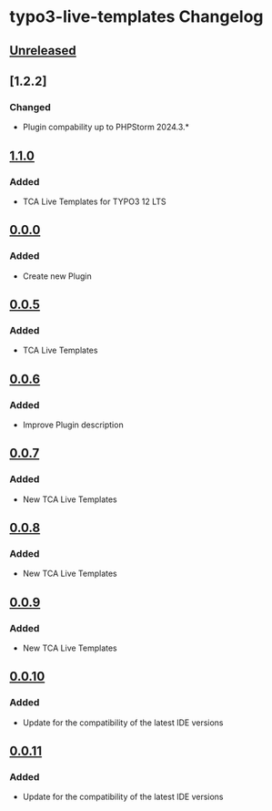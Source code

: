 <!-- Keep a Changelog guide -> https://keepachangelog.com -->

# typo3-live-templates Changelog

## [Unreleased]

## [1.2.2]

### Changed

- Plugin compability up to PHPStorm 2024.3.*

## [1.1.0]

### Added

- TCA Live Templates for TYPO3 12 LTS

## [0.0.0]

### Added

- Create new Plugin

## [0.0.5]

### Added

- TCA Live Templates

## [0.0.6]

### Added

- Improve Plugin description

## [0.0.7]

### Added

- New TCA Live Templates

## [0.0.8]

### Added

- New TCA Live Templates

## [0.0.9]

### Added

- New TCA Live Templates

## [0.0.10]

### Added

- Update for the compatibility of the latest IDE versions

## [0.0.11]

### Added

- Update for the compatibility of the latest IDE versions

[Unreleased]: https://github.com/misterboe/typo3-intellij-livetemplates/compare/v1.1.0...HEAD
[1.1.0]: https://github.com/misterboe/typo3-intellij-livetemplates/compare/v0.0.0...v1.1.0
[0.0.11]: https://github.com/misterboe/typo3-intellij-livetemplates/commits/v0.0.11
[0.0.10]: https://github.com/misterboe/typo3-intellij-livetemplates/compare/v0.0.11...v0.0.10
[0.0.9]: https://github.com/misterboe/typo3-intellij-livetemplates/compare/v0.0.10...v0.0.9
[0.0.8]: https://github.com/misterboe/typo3-intellij-livetemplates/compare/v0.0.9...v0.0.8
[0.0.7]: https://github.com/misterboe/typo3-intellij-livetemplates/compare/v0.0.8...v0.0.7
[0.0.6]: https://github.com/misterboe/typo3-intellij-livetemplates/compare/v0.0.7...v0.0.6
[0.0.5]: https://github.com/misterboe/typo3-intellij-livetemplates/compare/v0.0.6...v0.0.5
[0.0.0]: https://github.com/misterboe/typo3-intellij-livetemplates/compare/v0.0.5...v0.0.0
